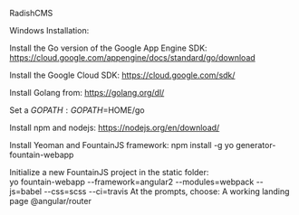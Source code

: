 RadishCMS

Windows Installation:

Install the Go version of the Google App Engine SDK:
	https://cloud.google.com/appengine/docs/standard/go/download
	
Install the Google Cloud SDK:
	https://cloud.google.com/sdk/

Install Golang from:
	https://golang.org/dl/
	
Set a $GOPATH:
	GOPATH=$HOME/go
	
Install npm and nodejs:
	https://nodejs.org/en/download/
	
Install Yeoman and FountainJS framework:
	npm install -g yo generator-fountain-webapp

Initialize a new FountainJS project in the static folder:	
	yo fountain-webapp --framework=angular2 --modules=webpack --js=babel --css=scss --ci=travis
	At the prompts, choose:
		A working landing page
		@angular/router